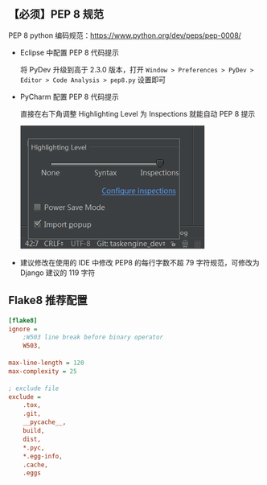 ## 【必须】PEP 8 规范

PEP 8 python 编码规范：<https://www.python.org/dev/peps/pep-0008/>

- Eclipse 中配置 PEP 8 代码提示

    将 PyDev 升级到高于 2.3.0 版本，打开 `Window > Preferences > PyDev > Editor > Code Analysis > pep8.py` 设置即可

- PyCharm 配置 PEP 8 代码提示

    直接在右下角调整 Highlighting Level 为 Inspections 就能自动 PEP 8 提示

    ![PEP 8 代码提示](media/d1aeaac81c790a1692ba66c6367cdaa1.png)

- 建议修改在使用的 IDE 中修改 PEP8 的每行字数不超 79 字符规范，可修改为 Django 建议的 119 字符

## Flake8 推荐配置

```ini
[flake8]
ignore =
    ;W503 line break before binary operator
    W503,

max-line-length = 120
max-complexity = 25

; exclude file
exclude =
    .tox,
    .git,
    __pycache__,
    build,
    dist,
    *.pyc,
    *.egg-info,
    .cache,
    .eggs
```
